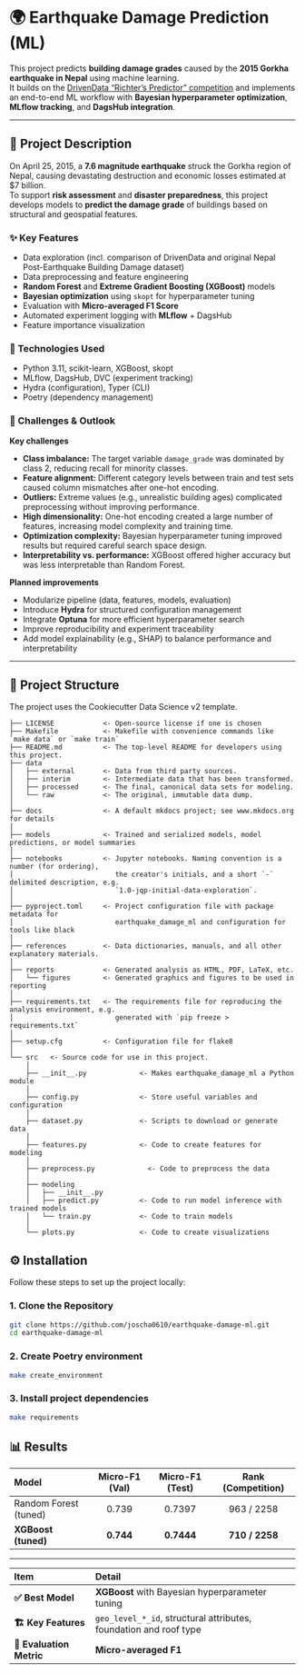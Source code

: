 # 🌍 Earthquake Damage Prediction (ML)

This project predicts **building damage grades** caused by the **2015 Gorkha earthquake in Nepal** using machine learning.  
It builds on the [DrivenData “Richter’s Predictor” competition](https://www.drivendata.org/competitions/57/nepal-earthquake/) and implements an end-to-end ML workflow with **Bayesian hyperparameter optimization**, **MLflow tracking**, and **DagsHub integration**.

---

## 📝 Project Description

On April 25, 2015, a **7.6 magnitude earthquake** struck the Gorkha region of Nepal, causing devastating destruction and economic losses estimated at $7 billion.  
To support **risk assessment** and **disaster preparedness**, this project develops models to **predict the damage grade** of buildings based on structural and geospatial features.  

### ✨ Key Features
- Data exploration (incl. comparison of DrivenData and original  Nepal Post-Earthquake Building Damage dataset)
- Data preprocessing and feature engineering
- **Random Forest** and **Extreme Gradient Boosting (XGBoost)** models
- **Bayesian optimization** using `skopt` for hyperparameter tuning
- Evaluation with **Micro-averaged F1 Score**
- Automated experiment logging with **MLflow** + DagsHub
- Feature importance visualization

### 🧰 Technologies Used
- Python 3.11, scikit-learn, XGBoost, skopt  
- MLflow, DagsHub, DVC (experiment tracking)  
- Hydra (configuration), Typer (CLI)  
- Poetry (dependency management)

### 🚀 Challenges & Outlook

**Key challenges**
- **Class imbalance:** The target variable `damage_grade` was dominated by class 2, reducing recall for minority classes.  
- **Feature alignment:** Different category levels between train and test sets caused column mismatches after one-hot encoding.  
- **Outliers:** Extreme values (e.g., unrealistic building ages) complicated preprocessing without improving performance.  
- **High dimensionality:** One-hot encoding created a large number of features, increasing model complexity and training time.  
- **Optimization complexity:** Bayesian hyperparameter tuning improved results but required careful search space design.  
- **Interpretability vs. performance:** XGBoost offered higher accuracy but was less interpretable than Random Forest.

**Planned improvements**
- Modularize pipeline (data, features, models, evaluation)
- Introduce **Hydra** for structured configuration management
- Integrate **Optuna** for more efficient hyperparameter search
- Improve reproducibility and experiment traceability
- Add model explainability (e.g., SHAP) to balance performance and interpretability
---

## 🧭 Project Structure
The project uses the Cookiecutter Data Science v2 template.

```
├── LICENSE            <- Open-source license if one is chosen
├── Makefile           <- Makefile with convenience commands like `make data` or `make train`
├── README.md          <- The top-level README for developers using this project.
├── data
│   ├── external       <- Data from third party sources.
│   ├── interim        <- Intermediate data that has been transformed.
│   ├── processed      <- The final, canonical data sets for modeling.
│   └── raw            <- The original, immutable data dump.
│
├── docs               <- A default mkdocs project; see www.mkdocs.org for details
│
├── models             <- Trained and serialized models, model predictions, or model summaries
│
├── notebooks          <- Jupyter notebooks. Naming convention is a number (for ordering),
│                         the creator's initials, and a short `-` delimited description, e.g.
│                         `1.0-jqp-initial-data-exploration`.
│
├── pyproject.toml     <- Project configuration file with package metadata for 
│                         earthquake_damage_ml and configuration for tools like black
│
├── references         <- Data dictionaries, manuals, and all other explanatory materials.
│
├── reports            <- Generated analysis as HTML, PDF, LaTeX, etc.
│   └── figures        <- Generated graphics and figures to be used in reporting
│
├── requirements.txt   <- The requirements file for reproducing the analysis environment, e.g.
│                         generated with `pip freeze > requirements.txt`
│
├── setup.cfg          <- Configuration file for flake8
│
└── src   <- Source code for use in this project.
    │
    ├── __init__.py             <- Makes earthquake_damage_ml a Python module
    │
    ├── config.py               <- Store useful variables and configuration
    │
    ├── dataset.py              <- Scripts to download or generate data
    │
    ├── features.py             <- Code to create features for modeling
    │
    ├── preprocess.py             <- Code to preprocess the data
    │
    ├── modeling                
    │   ├── __init__.py 
    │   ├── predict.py          <- Code to run model inference with trained models          
    │   └── train.py            <- Code to train models
    │
    └── plots.py                <- Code to create visualizations
```

## ⚙️ Installation

Follow these steps to set up the project locally:

### 1. Clone the Repository
```bash
git clone https://github.com/joscha0610/earthquake-damage-ml.git
cd earthquake-damage-ml
```
### 2. Create Poetry environment
```bash
make create_environment
```
### 3. Install project dependencies
```bash
make requirements
```

## 📊 Results

| Model | Micro-F1 (Val) | Micro-F1 (Test) | Rank (Competition) |
| :--- | :---: | :---: | :---: |
| Random Forest (tuned) | 0.739 | 0.7397 | 963 / 2258 |
| **XGBoost (tuned)** | **0.744** | **0.7444** | **710 / 2258** |

***

| Item | Detail |
| :--- | :--- |
| **✅ Best Model** | **XGBoost** with Bayesian hyperparameter tuning |
| **🏗 Key Features** | `geo_level_*_id`, structural attributes, foundation and roof type |
| **📏 Evaluation Metric** | **Micro-averaged F1**

